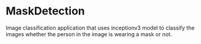 # MaskDetection
Image classification application that uses inceptionv3 model to classify the images whether the person in the image is wearing a mask or not.
